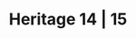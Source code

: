 ---
title: Heritage 14 | 15
pdf_path: /pdf/Lewis Fredericks - Lookbook Heritage Collection 14-15.pdf
slider-delay-ms: 6000
images:
  - img_path: /img/lb2-1.jpg
  - img_path: /img/lb2-2.jpg
  - img_path: /img/lb2-3.jpg
  - img_path: /img/lb2-4.jpg
  - img_path: /img/lb2-5.jpg
  - img_path: /img/lb2-6.jpg
---